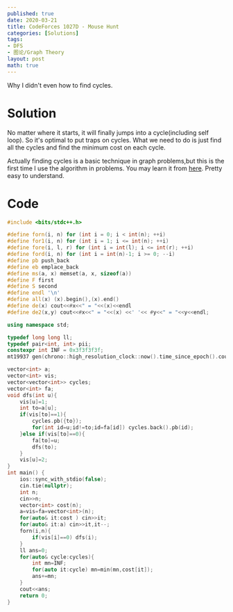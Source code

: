 ```yaml
---
published: true
date: 2020-03-21
title: CodeForces 1027D - Mouse Hunt
categories: [Solutions]
tags: 
- DFS
- 图论/Graph Theory
layout: post
math: true
---
```

Why I didn't even how to find cycles.
<!--more-->

# Solution

No matter where it starts, it will finally jumps into a cycle(including self loop). So it's optimal to put traps on cycles. What we need to do is just find all the cycles and find the minimum cost on each cycle.

Actually finding cycles is a basic technique in graph problems,but this is the first time I use the algorithm in problems. You may learn it from [here](https://cp-algorithms.com/graph/finding-cycle.html). Pretty easy to understand.

# Code
```cpp
#include <bits/stdc++.h>

#define forn(i, n) for (int i = 0; i < int(n); ++i)
#define for1(i, n) for (int i = 1; i <= int(n); ++i)
#define fore(i, l, r) for (int i = int(l); i <= int(r); ++i)
#define ford(i, n) for (int i = int(n)-1; i >= 0; --i)
#define pb push_back
#define eb emplace_back
#define ms(a, x) memset(a, x, sizeof(a))
#define F first
#define S second
#define endl '\n'
#define all(x) (x).begin(),(x).end()
#define de(x) cout<<#x<<" = "<<(x)<<endl
#define de2(x,y) cout<<#x<<" = "<<(x) <<' '<< #y<<" = "<<y<<endl;

using namespace std;

typedef long long ll;
typedef pair<int, int> pii;
constexpr int INF = 0x3f3f3f3f;
mt19937 gen(chrono::high_resolution_clock::now().time_since_epoch().count());

vector<int> a;
vector<int> vis;
vector<vector<int>> cycles;
vector<int> fa;
void dfs(int u){
	vis[u]=1;
	int to=a[u];
	if(vis[to]==1){
		cycles.pb({to});
		for(int id=u;id!=to;id=fa[id]) cycles.back().pb(id);
	}else if(vis[to]==0){
		fa[to]=u;
		dfs(to);
	}
	vis[u]=2;
}
int main() {
	ios::sync_with_stdio(false);
	cin.tie(nullptr);
	int n;
	cin>>n;
	vector<int> cost(n);
	a=vis=fa=vector<int>(n);
	for(auto& it:cost ) cin>>it;
	for(auto& it:a) cin>>it,it--;
	forn(i,n){
		if(vis[i]==0) dfs(i);
	}
	ll ans=0;
	for(auto& cycle:cycles){
		int mn=INF;
		for(auto it:cycle) mn=min(mn,cost[it]);
		ans+=mn;
	}
	cout<<ans;
	return 0;
}
```
